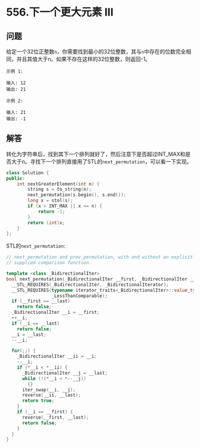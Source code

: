 # 556.下一个更大元素 III

## 问题
给定一个32位正整数`n`，你需要找到最小的32位整数，其与`n`中存在的位数完全相同，并且其值大于n。如果不存在这样的32位整数，则返回-1。

```
示例 1:

输入: 12
输出: 21

示例 2:

输入: 21
输出: -1
```


## 解答
转化为字符串后，找到其下一个排列就好了，然后注意下是否超过INT_MAX和是否大于n。寻找下一个排列直接用了STL的`next_permutation`，可以看一下实现。

```C++
class Solution {
public:
    int nextGreaterElement(int n) {
        string s = to_string(n);
        next_permutation(s.begin(), s.end());
        long x = stol(s);
        if (x > INT_MAX || x <= n) {
            return -1;
        }
        return (int)x;
    }
};
```

STL的`next_permutation`:
```C++
// next_permutation and prev_permutation, with and without an explicitly 
// supplied comparison function.

template <class _BidirectionalIter>
bool next_permutation(_BidirectionalIter __first, _BidirectionalIter __last) {
  __STL_REQUIRES(_BidirectionalIter, _BidirectionalIterator);
  __STL_REQUIRES(typename iterator_traits<_BidirectionalIter>::value_type,
                 _LessThanComparable);
  if (__first == __last)
    return false;
  _BidirectionalIter __i = __first;
  ++__i;
  if (__i == __last)
    return false;
  __i = __last;
  --__i;

  for(;;) {
    _BidirectionalIter __ii = __i;
    --__i;
    if (*__i < *__ii) {
      _BidirectionalIter __j = __last;
      while (!(*__i < *--__j))
        {}
      iter_swap(__i, __j);
      reverse(__ii, __last);
      return true;
    }
    if (__i == __first) {
      reverse(__first, __last);
      return false;
    }
  }
}
```